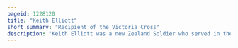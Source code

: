 ```yaml
---
pageid: 1228120
title: "Keith Elliott"
short_summary: "Recipient of the Victoria Cross"
description: "Keith Elliott was a new Zealand Soldier who served in the new Zealand military during World War 2. He was awarded the Victoria cross the highest Award of Gallantry in the Face of the Enemy which can be awarded to british and Commonwealth Forces for his Actions in the first Battle of El Alamein."
---
```

